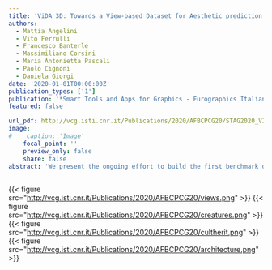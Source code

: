 ```yaml
---
title: 'ViDA 3D: Towards a View-based Dataset for Aesthetic prediction on 3D models'
authors:
  - Mattia Angelini
  - Vito Ferrulli
  - Francesco Banterle
  - Massimiliano Corsini
  - Maria Antonietta Pascali
  - Paolo Cignoni
  - Daniela Giorgi
date: '2020-01-01T00:00:00Z'
publication_types: ['1']
publication: '*Smart Tools and Apps for Graphics - Eurographics Italian Chapter Conference*'
featured: false

url_pdf: http://vcg.isti.cnr.it/Publications/2020/AFBCPCG20/STAG2020_VIDA3D_preprint.pdf
image:
#    caption: 'Image'
    focal_point: ''
    preview_only: false
    share: false
abstract: 'We present the ongoing effort to build the first benchmark dataset for aestethic prediction on 3D models. The dataset is built on top of Sketchfab,  a popular platform for 3D content sharing. In our dataset, the visual 3D content is aligned with aesthetics-related metadata: each 3D model is associated with a number  of snapshots taken from different camera positions, the number of times the model has been viewed in-between its upload and its retrieval, the number of likes the model got,  and the tags and comments received from users. The metadata provide precious supervisory information for data-driven research on 3D visual attractiveness and preference prediction.  The paper contribution is twofold. First, we introduce an interactive platform for visualizing data about Sketchfab. We report a detailed qualitative and quantitative analysis  of numerical scores (views and likes collected by 3D models) and textual information (tags and comments) for different 3D object categories.  The analysis of the content of Sketchfab provided us the base for selecting a reasoned subset of annotated models. The second contribution is  the first version of the ViDA 3D dataset, which contains the full set of content required for data-driven approaches to 3D aesthetic analysis.  While similar datasets are available for images, to our knowledge this is the first attempt to create a benchmark for aestethic prediction for 3D models.  We believe our dataset can be a great resource to boost research on this hot and far-from-solved problem.'
---
```

{{< figure src="http://vcg.isti.cnr.it/Publications/2020/AFBCPCG20/views.png" >}}
{{< figure src="http://vcg.isti.cnr.it/Publications/2020/AFBCPCG20/creatures.png" >}}
{{< figure src="http://vcg.isti.cnr.it/Publications/2020/AFBCPCG20/cultherit.png" >}}
{{< figure src="http://vcg.isti.cnr.it/Publications/2020/AFBCPCG20/architecture.png" >}}

